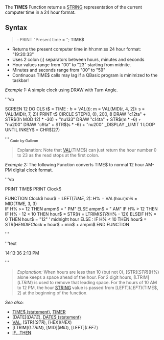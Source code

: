 The **TIME$** Function returns a [STRING](STRING) representation of the current computer time in a 24 hour format.


## Syntax

> : PRINT "Present time = "; **TIME$**


* Returns the present computer time in hh:mm:ss 24 hour format: "19:20:33"
* Uses 2 colon (:) separators between hours, minutes and seconds
* Hour values range from "00" to "23" starting from midnite.
* Minutes and seconds range from "00" to "59"
* Continuous TIME$ calls may lag if a QBasic program is minimized to the taskbar!


*Example 1:* A simple clock using [DRAW](DRAW) with Turn Angle.

'''vb

SCREEN 12
DO
    CLS
    t$ = TIME$: h = VAL(t$): m = VAL(MID$(t$, 4, 2)): s = VAL(MID$(t$, 7, 2))
    PRINT t$
    CIRCLE STEP(0, 0), 200, 8
    DRAW "c12ta" + STR$((h MOD 12) * -30) + "nu133"
    DRAW "c14ta" + STR$(m * -6) + "nu200"
    DRAW "c9ta" + STR$(s * -6) + "nu200"
    _DISPLAY
    _LIMIT 1
LOOP UNTIL INKEY$ = CHR$(27) 

'''
<sub>Code by Galleon</sub>
>  Explanation: Note that [VAL](VAL)(TIME$) can just return the hour number 0 to 23 as the read stops at the first colon.


*Example 2:* The following Function converts TIME$ to normal 12 hour AM-PM digital clock  format.

'''vb

PRINT TIME$
PRINT Clock$

FUNCTION Clock$
hour$ = LEFT$(TIME$, 2): H% = VAL(hour$)
min$ = MID$(TIME$, 3, 3)   
IF H% >= 12 THEN ampm$ = " PM" ELSE ampm$ = " AM" 
IF H% > 12 THEN
  IF H% - 12 < 10 THEN hour$ = STR$(H% - 12) ELSE hour$ = LTRIM$(STR$(H% - 12))
ELSEIF H% = 0 THEN hour$ = "12"          ' midnight hour
ELSE : IF H% < 10 THEN hour$ = STR$(H%)  ' eliminate leading zeros   
END IF  
Clock$ = hour$ + min$ + ampm$
END FUNCTION 

'''

'''text


14:13:36
 2:13 PM

'''

> *Explanation:* When hours are less than 10 (but not 0), [STR$](STR$)(H%) alone keeps a space ahead of the hour. For 2 digit hours, [LTRIM$](LTRIM$) is used to remove that leading space. For the hours of 10 AM to 12 PM, the hour [STRING](STRING) value is passed from [LEFT$](LEFT$)(TIME$, 2) at the beginning of the function.


*See also:* 
* [TIME$ (statement)](TIME$ (statement)), [TIMER](TIMER)
* [DATE$](DATE$), [DATE$ (statement)](DATE$ (statement)) 
* [VAL](VAL), [STR$](STR$), [HEX$](HEX$) 
* [LTRIM$](LTRIM$), [MID$](MID$), [LEFT$](LEFT$)
* [IF...THEN](IF...THEN)




